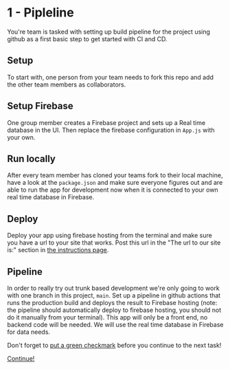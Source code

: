 # 1 - Pipleline
You're team is tasked with setting up build pipeline for the project using github as a first basic step to get started with CI and CD.


## Setup
To start with, one person from your team needs to fork this repo and add the other team members as collaborators.


## Setup Firebase
One group member creates a Firebase project and sets up a Real time database in the UI. Then replace the firebase configuration in `App.js` with your own.

## Run locally
After every team member has cloned your teams fork to their local machine, have a look at the `package.json` and make sure everyone figures out and are able to run the app for development now when it is connected to your own real time database in Firebase.

## Deploy
Deploy your app using firebase hosting from the terminal and make sure you have a url to your site that works. Post this url in the "The url to our site is:" section in [the instructions page](0-instructions.md).

## Pipeline
In order to really try out trunk based development we're only going to work with one branch in this project, `main`. Set up a pipeline in github actions that runs the production build and deploys the result to Firebase hosting (note: the pipeline should automatically deploy to firebase hosting, you should not do it manually from your terminal). This app will only be a front end, no backend code will be needed. We will use the real time database in Firebase for data needs.

Don't forget to [put a green checkmark](0-instructions.md) before you continue to the next task!

[Continue!](2-basic-feature-flagging.md)
